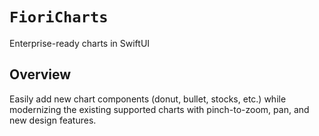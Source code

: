 # ``FioriCharts``

Enterprise-ready charts in SwiftUI

## Overview

Easily add new chart components (donut, bullet, stocks, etc.) while modernizing the existing supported charts with pinch-to-zoom, pan, and new design features.
